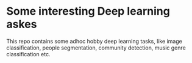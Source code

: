 # Some interesting Deep learning askes
This repo contains some adhoc hobby deep learning tasks, like image classification, people segmentation, community detection, music genre classification etc.
